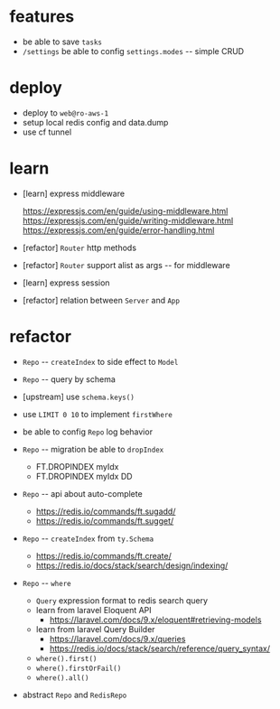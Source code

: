 # features

- be able to save `tasks`
- `/settings` be able to config `settings.modes` -- simple CRUD

# deploy

- deploy to `web@ro-aws-1`
- setup local redis config and data.dump
- use cf tunnel

# learn

- [learn] express middleware

  https://expressjs.com/en/guide/using-middleware.html
  https://expressjs.com/en/guide/writing-middleware.html
  https://expressjs.com/en/guide/error-handling.html

- [refactor] `Router` http methods
- [refactor] `Router` support alist as args -- for middleware

- [learn] express session
- [refactor] relation between `Server` and `App`

# refactor

- `Repo` -- `createIndex` to side effect to `Model`
- `Repo` -- query by schema

- [upstream] use `schema.keys()`

- use `LIMIT 0 10` to implement `firstWhere`

- be able to config `Repo` log behavior

- `Repo` -- migration be able to `dropIndex`

  - FT.DROPINDEX myIdx
  - FT.DROPINDEX myIdx DD

- `Repo` -- api about auto-complete

  - https://redis.io/commands/ft.sugadd/
  - https://redis.io/commands/ft.sugget/

- `Repo` -- `createIndex` from `ty.Schema`

  - https://redis.io/commands/ft.create/
  - https://redis.io/docs/stack/search/design/indexing/

- `Repo` -- `where`

  - `Query` expression format to redis search query
  - learn from laravel Eloquent API
    - https://laravel.com/docs/9.x/eloquent#retrieving-models
  - learn from laravel Query Builder
    - https://laravel.com/docs/9.x/queries
    - https://redis.io/docs/stack/search/reference/query_syntax/
  - `where().first()`
  - `where().firstOrFail()`
  - `where().all()`

- abstract `Repo` and `RedisRepo`
